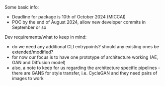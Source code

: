 Some basic info:
  - Deadline for package is 10th of October 2024 (MICCAI)
  - POC by the end of August 2024, allow new developer commits in September or so


Dev requirements/what to keep in mind:
  - do we need any additional CLI entrypoints? should any existing ones be extended/modified?
  - for now our focus is to have one prototype of architecture working (AE, GAN and Diffusion model)
  - also, a note to keep for us regarding the architecture specific pipelines - there are GANS for style transfer, i.e. CycleGAN and they need pairs of images to work
